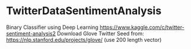 # TwitterDataSentimentAnalysis
Binary Classifier using Deep Learning
https://www.kaggle.com/c/twitter-sentiment-analysis2
Download Glove Twitter Seed from: https://nlp.stanford.edu/projects/glove/ (use 200 length vector)
